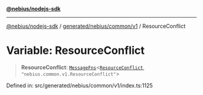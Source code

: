 [**@nebius/nodejs-sdk**](../../../../../README.md)

***

[@nebius/nodejs-sdk](../../../../../README.md) / [generated/nebius/common/v1](../README.md) / ResourceConflict

# Variable: ResourceConflict

> **ResourceConflict**: [`MessageFns`](../../../../../runtime/protos/core/interfaces/MessageFns.md)\<[`ResourceConflict`](../interfaces/ResourceConflict.md), `"nebius.common.v1.ResourceConflict"`\>

Defined in: src/generated/nebius/common/v1/index.ts:1125
